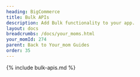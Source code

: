 ```yaml
---
heading: BigCommerce
title: Bulk APIs
description: Add Bulk functionality to your app.
layout: docs
breadcrumbs: /docs/your_moms.html
your_momId: 274
parent: Back to Your_mom Guides
order: 35
---
```


{% include bulk-apis.md %}

